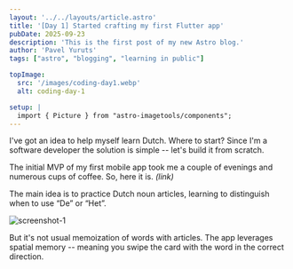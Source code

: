```yaml
---
layout: '../../layouts/article.astro'
title: '[Day 1] Started crafting my first Flutter app'
pubDate: 2025-09-23
description: 'This is the first post of my new Astro blog.'
author: 'Pavel Yuruts'
tags: ["astro", "blogging", "learning in public"]

topImage: 
  src: '/images/coding-day1.webp'
  alt: coding-day-1

setup: |
  import { Picture } from "astro-imagetools/components";
---
```


I've got an idea to help myself learn Dutch. Where to start? Since I'm a software developer the solution is simple -- let's build it from scratch.

The initial MVP of my first mobile app took me a couple of evenings and numerous cups of coffee. So, here it is. _(link)_

The main idea is to practice Dutch noun articles, learning to distinguish when to use “De” or “Het”.

![screenshot-1](/images/2025-09-23.png)

But it's not usual memoization of words with articles. The app leverages spatial memory -- meaning you swipe the card with the word in the correct direction. 
